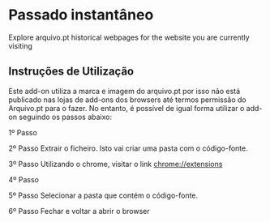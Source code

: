 # Passado instantâneo
Explore arquivo.pt historical webpages for the website you are currently visiting

## Instruções de Utilização
Este add-on utiliza a marca e imagem do arquivo.pt por isso não está publicado nas lojas de add-ons dos browsers até termos permissão do Arquivo.pt para o fazer. No entanto, é possível de igual forma utilizar o add-on seguindo os passos abaixo:

1º Passo

2º Passo
Extrair o ficheiro. Isto vai criar uma pasta com o código-fonte.

3º Passo
Utilizando o chrome, visitar o link [chrome://extensions](chrome://extensions)

4º Passo

5º Passo
Selecionar a pasta que contém o código-fonte.

6º Passo
Fechar e voltar a abrir o browser

